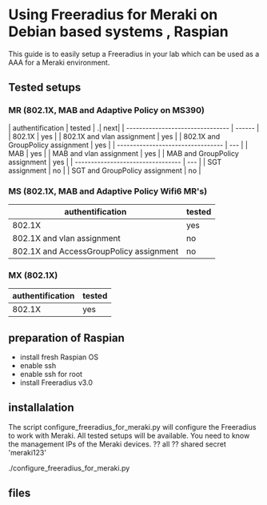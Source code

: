 # Using Freeradius for Meraki on Debian based systems , Raspian

This guide is to easily setup a Freeradius in your lab which can be used as a AAA for a Meraki environment.

## Tested setups

### MR (802.1X, MAB and Adaptive Policy on MS390)

| authentification                  | tested |                       .| next|
| --------------------------------  | ------ |
| 802.1X                            | yes | 
| 802.1X and vlan assignment        | yes |
| 802.1X and GroupPolicy assignment | yes |
| --------------------------------- | --- |
| MAB                               | yes |
| MAB and vlan assignment           | yes |
| MAB and GroupPolicy assignment    | yes |
| --------------------------------- | --- |
| SGT assignment                    | no  |
| SGT and GroupPolicy assignment    | no  |


### MS (802.1X, MAB and Adaptive Policy Wifi6 MR's)

| authentification                          | tested |
| ----------------------------------------  | ------ |
| 802.1X                                    | yes    |
| 802.1X and vlan assignment                | no     | 
| 802.1X and AccessGroupPolicy assignment   | no     |   

### MX  (802.1X)

| authentification    | tested |
| ------------------- | ------ |
| 802.1X              | yes    |



## preparation of Raspian
- install fresh Raspian OS
- enable ssh
- enable ssh for root
- install Freeradius v3.0


## installalation
The script configure_freeradius_for_meraki.py will configure the Freeradius to work with Meraki.
All tested setups will be available.
You need to know the management IPs of the Meraki devices. ??   all
?? shared secret 'meraki123'


./configure_freeradius_for_meraki.py

## files 
## 


